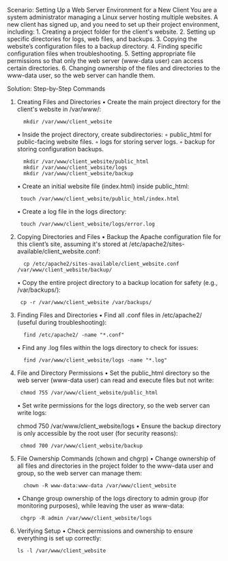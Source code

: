 Scenario: Setting Up a Web Server Environment for a New Client
You are a system administrator managing a Linux server hosting multiple websites. A new client has signed up, and you need to set up their project environment, including:
    1. Creating a project folder for the client's website.
    2. Setting up specific directories for logs, web files, and backups.
    3. Copying the website’s configuration files to a backup directory.
    4. Finding specific configuration files when troubleshooting.
    5. Setting appropriate file permissions so that only the web server (www-data user) can access certain directories.
    6. Changing ownership of the files and directories to the www-data user, so the web server can handle them.

Solution: Step-by-Step Commands
1. Creating Files and Directories
    • Create the main project directory for the client's website in /var/www/:
    ```
      mkdir /var/www/client_website
    ```
    • Inside the project directory, create subdirectories:
        ◦ public_html for public-facing website files.
        ◦ logs for storing server logs.
        ◦ backup for storing configuration backups.
    ```  
      mkdir /var/www/client_website/public_html
      mkdir /var/www/client_website/logs
      mkdir /var/www/client_website/backup
    ```
    • Create an initial website file (index.html) inside public_html:
     ``` 
      touch /var/www/client_website/public_html/index.html
     ```
    • Create a log file in the logs directory:
     ``` 
      touch /var/www/client_website/logs/error.log
     ```
2. Copying Directories and Files
    • Backup the Apache configuration file for this client’s site, assuming it's stored at /etc/apache2/sites-available/client_website.conf:
    ```  
      cp /etc/apache2/sites-available/client_website.conf /var/www/client_website/backup/
    ```
    • Copy the entire project directory to a backup location for safety (e.g., /var/backups/):
     ``` 
      cp -r /var/www/client_website /var/backups/
    ```
3. Finding Files and Directories
    • Find all .conf files in /etc/apache2/ (useful during troubleshooting):
    ``` 
      find /etc/apache2/ -name "*.conf"
    ```
    • Find any .log files within the logs directory to check for issues:
    ```
      find /var/www/client_website/logs -name "*.log"
    ```
4. File and Directory Permissions
    • Set the public_html directory so the web server (www-data user) can read and execute files but not write:
     ``` 
      chmod 755 /var/www/client_website/public_html
    ```
    • Set write permissions for the logs directory, so the web server can write logs:
      
      chmod 750 /var/www/client_website/logs
    • Ensure the backup directory is only accessible by the root user (for security reasons):
     ``` 
      chmod 700 /var/www/client_website/backup
    ```
5. File Ownership Commands (chown and chgrp)
    • Change ownership of all files and directories in the project folder to the www-data user and group, so the web server can manage them:
    ```  
      chown -R www-data:www-data /var/www/client_website
    ```
    • Change group ownership of the logs directory to admin group (for monitoring purposes), while leaving the user as www-data:
     ``` 
      chgrp -R admin /var/www/client_website/logs
    ```
6. Verifying Setup
    • Check permissions and ownership to ensure everything is set up correctly:
      ```
      ls -l /var/www/client_website
      ```